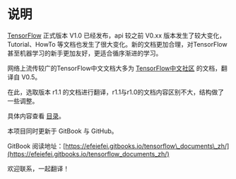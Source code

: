 # 说明

[TensorFlow](https://www.tensorflow.org/) 正式版本 V1.0 已经发布，api 较之前 V0.xx 版本发生了较大变化，Tutorial、HowTo 等文档也发生了很大变化。新的文档更加合理，对TensorFlow甚至机器学习的新手更加友好，更适合循序渐进的学习。

网络上流传较广的TensorFlow中文文档大多为 [TensorFlow中文社区](http://tensorfly.cn/) 的文档，翻译自 V0.5。

在此，选取版本 r1.1 的文档进行翻译，r1.1与r1.0的文档内容区别不大，结构做了一些调整。

具体内容查看 [目录](/SUMMARY.md)。



本项目同时更新于 GitBook 与 GitHub。

GitBook 阅读地址：[https://efeiefei.gitbooks.io/tensorflow\_documents\_zh/](https://efeiefei.gitbooks.io/tensorflow_documents_zh/)

欢迎联系，一起翻译！

